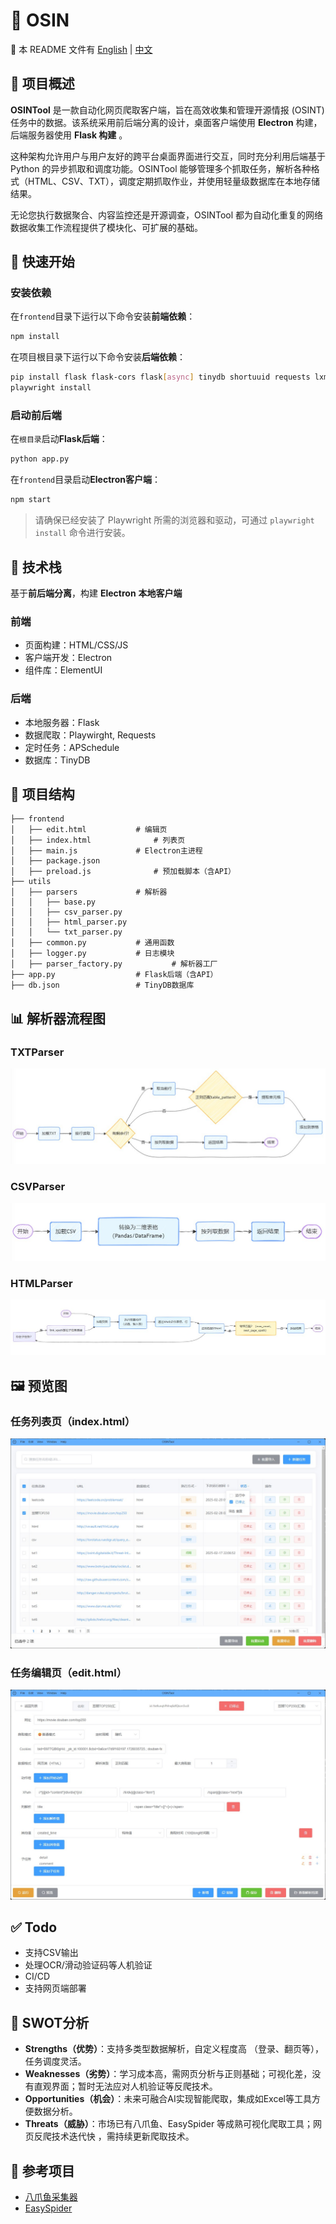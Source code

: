 # 🔬 OSIN

📘 本 README 文件有  [English](README.md) | [中文](README.zh-CN.md)

## 📖 项目概述

**OSINTool** 是一款自动化网页爬取客户端，旨在高效收集和管理开源情报 (OSINT) 任务中的数据。该系统采用前后端分离的设计，桌面客户端使用 **Electron** 构建，后端服务器使用 **Flask 构建** 。

这种架构允许用户与用户友好的跨平台桌面界面进行交互，同时充分利用后端基于 Python 的异步抓取和调度功能。OSINTool 能够管理多个抓取任务，解析各种格式（HTML、CSV、TXT），调度定期抓取作业，并使用轻量级数据库在本地存储结果。

无论您执行数据聚合、内容监控还是开源调查，OSINTool 都为自动化重复的网络数据收集工作流程提供了模块化、可扩展的基础。

## 🚀 快速开始

### 安装依赖

在`frontend`目录下运行以下命令安装**前端依赖**：

```bash
npm install
```

在项目根目录下运行以下命令安装**后端依赖**：

```bash
pip install flask flask-cors flask[async] tinydb shortuuid requests lxml pandas aiofiles aiohttp apscheduler playwright
playwright install
```

### 启动前后端

在`根目录`启动**Flask后端**：

```bash
python app.py
```

在`frontend`目录启动**Electron客户端**：


```bash
npm start
```

> 请确保已经安装了 Playwright 所需的浏览器和驱动，可通过 `playwright install` 命令进行安装。



## 🧱 技术栈

基于**前后端分离**，构建 **Electron** **本地客户端**

### 前端

- 页面构建：HTML/CSS/JS
- 客户端开发：Electron
- 组件库：ElementUI

### 后端

- 本地服务器：Flask
- 数据爬取：Playwirght, Requests
- 定时任务：APSchedule
- 数据库：TinyDB



## 📁 项目结构

```
├── frontend
│   ├── edit.html 	 		# 编辑页
│   ├── index.html  			# 列表页
│   ├── main.js 			# Electron主进程
│   ├── package.json
│   ├── preload.js  			# 预加载脚本（含API）
├── utils
│   ├── parsers  			# 解析器
│   │   ├── base.py
│   │   ├── csv_parser.py
│   │   ├── html_parser.py
│   │   └── txt_parser.py
│   ├── common.py  			# 通用函数
│   ├── logger.py  			# 日志模块
│   ├── parser_factory.py  	        # 解析器工厂
├── app.py  				# Flask后端（含API）
├── db.json  				# TinyDB数据库
```



## 📊 解析器流程图

### TXTParser

![TXTParser](.\img\TXTParser.png)

### CSVParser

![CSVParser](.\img\CSVParser.png)

### HTMLParser

![HTMLParser](.\img\HTMLParser.png)

## 🖼️ 预览图

### 任务列表页（index.html）

![Index](.\img\Index.png)

### 任务编辑页（edit.html）

![Edit](.\img\Edit.png)



## ✅ Todo

- 支持CSV输出
- 处理OCR/滑动验证码等人机验证
- CI/CD
- 支持网页端部署



## 🧠 SWOT分析

- **Strengths（优势）**：支持多类型数据解析，自定义程度高 （登录、翻页等），任务调度灵活。
- **Weaknesses（劣势）**：学习成本高，需网页分析与正则基础；可视化差，没有直观界面；暂时无法应对人机验证等反爬技术。
- **Opportunities（机会）**：未来可融合AI实现智能爬取，集成如Excel等工具方便数据分析。
- **Threats（威胁）**：市场已有八爪鱼、EasySpider 等成熟可视化爬取工具；网页反爬技术迭代快 ，需持续更新爬取技术。



## 🔗 参考项目

- [八爪鱼采集器](https://www.bazhuayu.com/)
- [EasySpider](https://www.easyspider.net/)